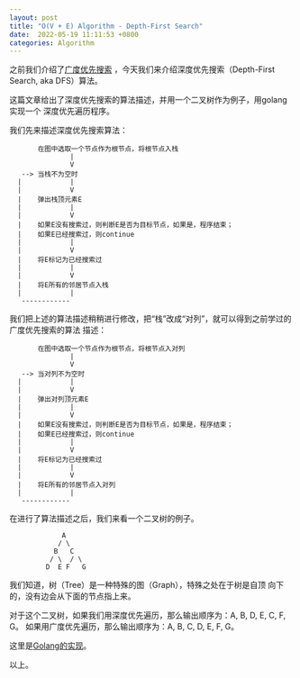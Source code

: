 ```yaml
---
layout: post
title: "O(V + E) Algorithm - Depth-First Search"
date:  2022-05-19 11:11:53 +0800
categories: Algorithm
---
```


之前我们介绍了[广度优先搜索](https://guo-sj.github.io/algorithm/2022/04/19/bfs.html)
，今天我们来介绍深度优先搜索（Depth-First Search, aka DFS）算法。

这篇文章给出了深度优先搜索的算法描述，并用一个二叉树作为例子，用golang实现一个
深度优先遍历程序。

我们先来描述深度优先搜索算法：
```
       在图中选取一个节点作为根节点，将根节点入栈
               |
               V
   --> 当栈不为空时
  |            |
  |            V
  |    弹出栈顶元素E
  |            |
  |            V
  |    如果E没有搜索过，则判断E是否为目标节点，如果是，程序结束；
  |    如果E已经搜索过，则continue
  |            |
  |            V
  |    将E标记为已经搜索过
  |            |
  |            V
  |    将E所有的邻居节点入栈
  |            |
   ------------
```

我们把上述的算法描述稍稍进行修改，把“栈”改成“对列”，就可以得到之前学过的广度优先搜索的算法
描述：
```
       在图中选取一个节点作为根节点，将根节点入对列
               |
               V
   --> 当对列不为空时
  |            |
  |            V
  |    弹出对列顶元素E
  |            |
  |            V
  |    如果E没有搜索过，则判断E是否为目标节点，如果是，程序结束；
  |    如果E已经搜索过，则continue
  |            |
  |            V
  |    将E标记为已经搜索过
  |            |
  |            V
  |    将E所有的邻居节点入对列
  |            |
   ------------
```

在进行了算法描述之后，我们来看一个二叉树的例子。
```
             A
            / \
           B   C
          / \  / \
         D  E F   G
```
我们知道，树（Tree）是一种特殊的图（Graph），特殊之处在于树是自顶
向下的，没有边会从下面的节点指上来。

对于这个二叉树，如果我们用深度优先遍历，那么输出顺序为：A, B, D, E, C, F, G。 
如果用广度优先遍历，那么输出顺序为：A, B, C, D, E, F, G。

这里是[Golang的实现](https://github.com/guo-sj/algorithm-go/blob/master/binary-tree-bfs-dfs/main.go)。

以上。
